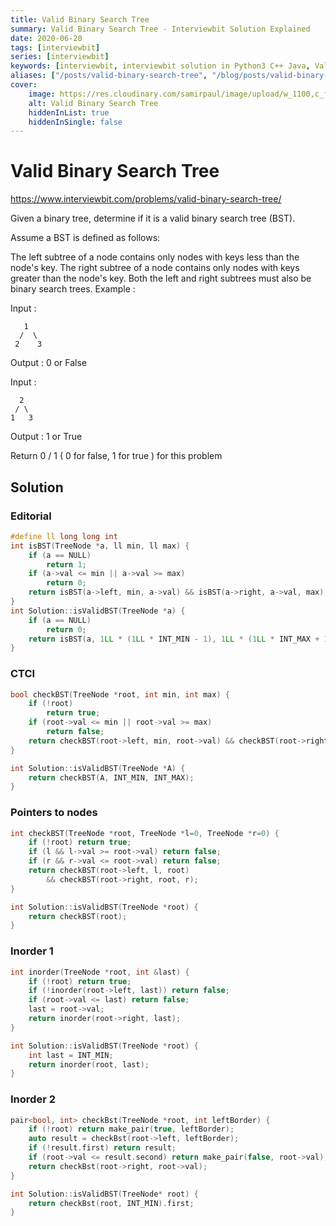 ```yaml
---
title: Valid Binary Search Tree
summary: Valid Binary Search Tree - Interviewbit Solution Explained
date: 2020-06-20
tags: [interviewbit]
series: [interviewbit]
keywords: [interviewbit, interviewbit solution in Python3 C++ Java, Valid Binary Search Tree solution]
aliases: ["/posts/valid-binary-search-tree", "/blog/posts/valid-binary-search-tree", "/valid-binary-search-tree"]
cover:
    image: https://res.cloudinary.com/samirpaul/image/upload/w_1100,c_fit,co_rgb:FFFFFF,l_text:Arial_70_bold:Valid Binary Search Tree - Solution Explained/problem-solving.webp
    alt: Valid Binary Search Tree
    hiddenInList: true
    hiddenInSingle: false
---
```


# Valid Binary Search Tree

https://www.interviewbit.com/problems/valid-binary-search-tree/

Given a binary tree, determine if it is a valid binary search tree (BST).

Assume a BST is defined as follows:

The left subtree of a node contains only nodes with keys less than the node's key.
The right subtree of a node contains only nodes with keys greater than the node's key.
Both the left and right subtrees must also be binary search trees.
Example :

Input : 
```
   1
  /  \
 2    3
```

Output : 0 or False


Input : 
```
  2
 / \
1   3
```
Output : 1 or True 

Return 0 / 1 ( 0 for false, 1 for true ) for this problem


## Solution
### Editorial
```cpp
#define ll long long int
int isBST(TreeNode *a, ll min, ll max) {
    if (a == NULL)
        return 1;
    if (a->val <= min || a->val >= max)
        return 0;
    return isBST(a->left, min, a->val) && isBST(a->right, a->val, max);
}
int Solution::isValidBST(TreeNode *a) {
    if (a == NULL)
        return 0;
    return isBST(a, 1LL * (1LL * INT_MIN - 1), 1LL * (1LL * INT_MAX + 1));
}
```
### CTCI
```cpp
bool checkBST(TreeNode *root, int min, int max) {
    if (!root)
        return true;
    if (root->val <= min || root->val >= max)
        return false;
    return checkBST(root->left, min, root->val) && checkBST(root->right, root->val, max);
}

int Solution::isValidBST(TreeNode *A) {
    return checkBST(A, INT_MIN, INT_MAX);
}
```

### Pointers to nodes

```cpp
int checkBST(TreeNode *root, TreeNode *l=0, TreeNode *r=0) {
    if (!root) return true;
    if (l && l->val >= root->val) return false;
    if (r && r->val <= root->val) return false;
    return checkBST(root->left, l, root) 
        && checkBST(root->right, root, r);
}

int Solution::isValidBST(TreeNode *root) {
    return checkBST(root);
}
```

### Inorder 1
```cpp
int inorder(TreeNode *root, int &last) {
    if (!root) return true;
    if (!inorder(root->left, last)) return false;
    if (root->val <= last) return false;
    last = root->val;
    return inorder(root->right, last);
}

int Solution::isValidBST(TreeNode *root) {
    int last = INT_MIN;
    return inorder(root, last);
}
```

### Inorder 2
```cpp
pair<bool, int> checkBst(TreeNode *root, int leftBorder) {
    if (!root) return make_pair(true, leftBorder);
    auto result = checkBst(root->left, leftBorder);
    if (!result.first) return result;
    if (root->val <= result.second) return make_pair(false, root->val);
    return checkBst(root->right, root->val);
}

int Solution::isValidBST(TreeNode* root) {
    return checkBst(root, INT_MIN).first;
}
```






